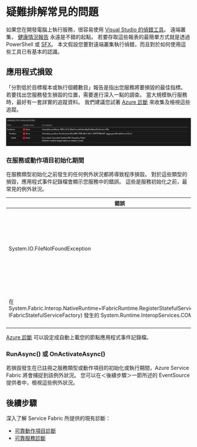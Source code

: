 <properties
   pageTitle="疑難排解常見的問題 | Microsoft Azure"
   description="在 Microsoft Azure Service Fabric 上部署服務時最常遇到的問題。"
   services="service-fabric"
   documentationCenter=".net"
   authors="mattrowmsft"
   manager="timlt"
   editor=""/>

<tags
   ms.service="service-fabric"
   ms.devlang="dotnet"
   ms.topic="article"
   ms.tgt_pltfrm="NA"
   ms.workload="NA"
   ms.date="11/10/2015"
   ms.author="mattrow"/>



# 疑難排解常見的問題

如果您在開發電腦上執行服務，很容易使用 [Visual Studio 的偵錯工具](service-fabric-diagnostics-how-to-monitor-and-diagnose-services-locally.md)。 遠端叢集， [健康情況報告](service-fabric-view-entities-aggregated-health.md) 永遠是不錯的起點。 若要存取這些報表的最簡單方式就是透過 PowerShell 或 [SFX](service-fabric-visualizing-your-cluster.md)。 本文假設您要對遠端叢集執行偵錯，而且對於如何使用這些工具已有基本的認識。

## 應用程式損毀

「分割低於目標複本或執行個體數目」報告是指出您服務將要損毀的最佳指標。 若要找出您服務發生損毀的位置，需要進行深入一點的調查。 當大規模執行服務時，最好有一套詳實的追蹤資料。 我們建議您試著 [Azure 診斷](service-fabric-diagnostics-how-to-setup-wad-operational-insights.md) 來收集及檢視這些追蹤。

![SFX 資料分割健康情況](./media/service-fabric-diagnostics-troubleshoot-common-scenarios/crashNewApp.png)

### 在服務或動作項目初始化期間

在服務類型初始化之前發生的任何例外狀況都將導致程序損毀。 對於這些類型的損毀，應用程式事件記錄檔會顯示您服務中的錯誤。
這些是服務初始化之前，最常見的例外狀況。

| 錯誤| 說明|
| --- | --- |
| System.IO.FileNotFoundException| 這些通常是因為缺少組件相依性所致。請檢查 Visual Studio 中的 CopyLocal 屬性，或節點的全域組件快取。
| 在 System.Fabric.Interop.NativeRuntime+IFabricRuntime.RegisterStatefulServiceFactory(IntPtr, IFabricStatefulServiceFactory) 發生的 System.Runtime.InteropServices.COMException| 這表示註冊的服務類型名稱，與服務資訊清單不符。|

[Azure 診斷](service-fabric-diagnostics-how-to-setup-wad-operational-insights.md) 可以設定成自動上載您的節點應用程式事件記錄檔。

### RunAsync() 或 OnActivateAsync()

若損毀發生在已註冊之服務類型或動作項目的初始化或執行期間，Azure Service Fabric 將會捕捉到該例外狀況。 您可以在＜後續步驟＞一節所述的 EventSource 提供者中，檢視這些例外狀況。

## 後續步驟

深入了解 Service Fabric 所提供的現有診斷：

* [可靠動作項目診斷](service-fabric-reliable-actors-diagnostics.md)
* [可靠服務診斷](service-fabric-reliable-services-diagnostics.md)





